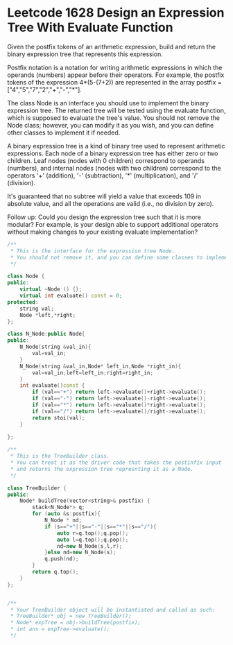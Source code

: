 # Leetcode 1628 Design an Expression Tree With Evaluate Function
Given the postfix tokens of an arithmetic expression, build and return the binary expression tree that represents this expression.

Postfix notation is a notation for writing arithmetic expressions in which the operands (numbers) appear before their operators. For example, the postfix tokens of the expression 4*(5-(7+2)) are represented in the array postfix = ["4","5","7","2","+","-","*"].

The class Node is an interface you should use to implement the binary expression tree. The returned tree will be tested using the evaluate function, which is supposed to evaluate the tree's value. You should not remove the Node class; however, you can modify it as you wish, and you can define other classes to implement it if needed.

A binary expression tree is a kind of binary tree used to represent arithmetic expressions. Each node of a binary expression tree has either zero or two children. Leaf nodes (nodes with 0 children) correspond to operands (numbers), and internal nodes (nodes with two children) correspond to the operators '+' (addition), '-' (subtraction), '*' (multiplication), and '/' (division).

It's guaranteed that no subtree will yield a value that exceeds 109 in absolute value, and all the operations are valid (i.e., no division by zero).

Follow up: Could you design the expression tree such that it is more modular? For example, is your design able to support additional operators without making changes to your existing evaluate implementation?

```cpp
/**
 * This is the interface for the expression tree Node.
 * You should not remove it, and you can define some classes to implement it.
 */

class Node {
public:
    virtual ~Node () {};
    virtual int evaluate() const = 0;
protected:
    string val;
    Node *left,*right;
};

class N_Node:public Node{
public:
    N_Node(string &val_in){
        val=val_in;
    }
    N_Node(string &val_in,Node* left_in,Node *right_in){
        val=val_in;left=left_in;right=right_in;
    }
    int evaluate()const {
        if (val=="+") return left->evaluate()+right->evaluate();
        if (val=="-") return left->evaluate()-right->evaluate();
        if (val=="*") return left->evaluate()*right->evaluate();
        if (val=="/") return left->evaluate()/right->evaluate();
        return stoi(val);
    }
    
};

/**
 * This is the TreeBuilder class.
 * You can treat it as the driver code that takes the postinfix input 
 * and returns the expression tree represnting it as a Node.
 */

class TreeBuilder {
public:
    Node* buildTree(vector<string>& postfix) {
        stack<N_Node*> q;
        for (auto &s:postfix){
            N_Node * nd;
            if (s=="+"||s=="-"||s=="*"||s=="/"){
                auto r=q.top();q.pop();
                auto l=q.top();q.pop();
                nd=new N_Node(s,l,r);
            }else nd=new N_Node(s);
            q.push(nd);
        }
        return q.top();
    }
};


/**
 * Your TreeBuilder object will be instantiated and called as such:
 * TreeBuilder* obj = new TreeBuilder();
 * Node* expTree = obj->buildTree(postfix);
 * int ans = expTree->evaluate();
 */
```
